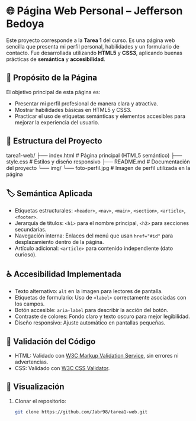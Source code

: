 # 🌐 Página Web Personal – Jefferson Bedoya

Este proyecto corresponde a la **Tarea 1** del curso. Es una página web sencilla que presenta mi perfil personal, habilidades y un formulario de contacto. Fue desarrollada utilizando **HTML5** y **CSS3**, aplicando buenas prácticas de **semántica** y **accesibilidad**.

## 📌 Propósito de la Página
El objetivo principal de esta página es:
- Presentar mi perfil profesional de manera clara y atractiva.
- Mostrar habilidades básicas en HTML5 y CSS3.
- Practicar el uso de etiquetas semánticas y elementos accesibles para mejorar la experiencia del usuario.

## 🧩 Estructura del Proyecto

tarea1-web/
├── index.html # Página principal (HTML5 semántico)
├── style.css # Estilos y diseño responsivo
├── README.md # Documentación del proyecto
└── img/
└── foto-perfil.jpg # Imagen de perfil utilizada en la página


## 🏷️ Semántica Aplicada
- Etiquetas estructurales: `<header>`, `<nav>`, `<main>`, `<section>`, `<article>`, `<footer>`.
- Jerarquía de títulos: `<h1>` para el nombre principal, `<h2>` para secciones secundarias.
- Navegación interna: Enlaces del menú que usan `href="#id"` para desplazamiento dentro de la página.
- Artículo adicional: `<article>` para contenido independiente (dato curioso).

## ♿ Accesibilidad Implementada
- Texto alternativo: `alt` en la imagen para lectores de pantalla.
- Etiquetas de formulario: Uso de `<label>` correctamente asociadas con los campos.
- Botón accesible: `aria-label` para describir la acción del botón.
- Contraste de colores: Fondo claro y texto oscuro para mejor legibilidad.
- Diseño responsivo: Ajuste automático en pantallas pequeñas.

## 🔎 Validación del Código
- HTML: Validado con [W3C Markup Validation Service](https://validator.w3.org/), sin errores ni advertencias.
- CSS: Validado con [W3C CSS Validator](https://jigsaw.w3.org/css-validator/).

## 🚀 Visualización
1. Clonar el repositorio:
   ```bash
   git clone https://github.com/Jabr98/tarea1-web.git

